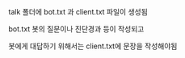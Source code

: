 talk 폴더에
bot.txt 과 client.txt 파일이 생성됨

bot.txt 봇의 질문이나 진단경과 등이 작성되고

봇에게 대답하기 위해서는 client.txt에 문장을 작성해야됨